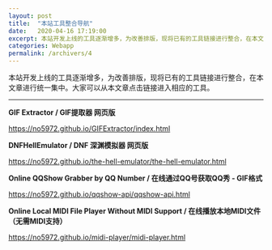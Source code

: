 ```yaml
---
layout: post
title:  "本站工具整合导航"
date:   2020-04-16 17:19:00
excerpt: 本站开发上线的工具逐渐增多，为改善排版，现将已有的工具链接进行整合，在本文章进行统一集中。大家可以从本文章点击链接进入相应的工具。
categories: Webapp
permalink: /archivers/4
---
```


本站开发上线的工具逐渐增多，为改善排版，现将已有的工具链接进行整合，在本文章进行统一集中。大家可以从本文章点击链接进入相应的工具。

---

**GIF Extractor / GIF提取器 网页版**

<a href="https://no5972.github.io/GIFExtractor/index.html" target="_blank">https://no5972.github.io/GIFExtractor/index.html</a>

**DNFHellEmulator / DNF 深渊模拟器 网页版**

<a href="https://no5972.github.io/the-hell-emulator/the-hell-emulator.html" target="_blank">https://no5972.github.io/the-hell-emulator/the-hell-emulator.html</a>

**Online QQShow Grabber by QQ Number / 在线通过QQ号获取QQ秀 - GIF格式**

<a href="https://no5972.github.io/qqshow-api/qqshow-api.html" target="_blank">https://no5972.github.io/qqshow-api/qqshow-api.html</a>

**Online Local MIDI File Player Without MIDI Support / 在线播放本地MIDI文件（无需MIDI支持）**

<a href="https://no5972.github.io/midi-player/midi-player.html" target="_blank">https://no5972.github.io/midi-player/midi-player.html</a>